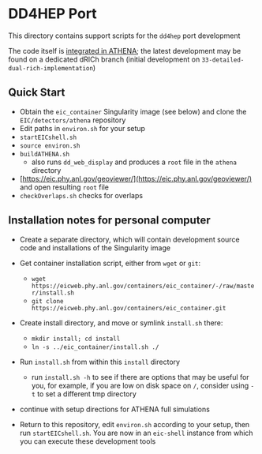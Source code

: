 # DD4HEP Port

This directory contains support scripts for the `dd4hep` port development

The code itself is [integrated in ATHENA](https://eicweb.phy.anl.gov/EIC/detectors/athena/-/tree/master); the latest development may be found on a dedicated dRICh branch (initial development on `33-detailed-dual-rich-implementation`)


## Quick Start

- Obtain the `eic_container` Singularity image (see below)
  and clone the `EIC/detectors/athena` repository
- Edit paths in `environ.sh` for your setup
- `startEICshell.sh`
- `source environ.sh`
- `buildATHENA.sh`
  - also runs `dd_web_display` and produces a `root` file in
    the `athena` directory
- [https://eic.phy.anl.gov/geoviewer/](https://eic.phy.anl.gov/geoviewer/)
  and open resulting `root` file
- `checkOverlaps.sh` checks for overlaps


## Installation notes for personal computer

- Create a separate directory, which will contain
  development source code and installations of the
  Singularity image

- Get container installation script, either from `wget` or
  `git`:
  - `wget
    https://eicweb.phy.anl.gov/containers/eic_container/-/raw/master/install.sh`
  - `git clone
    https://eicweb.phy.anl.gov/containers/eic_container.git`

- Create install directory, and move or symlink `install.sh`
  there:
  - `mkdir install; cd install`
  - `ln -s ../eic_container/install.sh ./`

- Run `install.sh` from within this `install` directory
  - run `install.sh -h` to see if there are options that may
    be useful for you, for example, if you are low on disk
    space on `/`, consider using `-t` to set a different tmp
    directory

- continue with setup directions for ATHENA full simulations

- Return to this repository, edit `environ.sh` according to
  your setup, then run `startEICshell.sh`. You are now in an
  `eic-shell` instance from which you can execute these
  development tools
